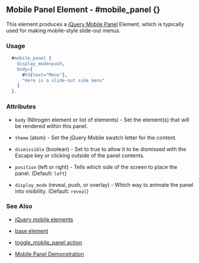 
## Mobile Panel Element - #mobile_panel {}

  This element produces a
  [jQuery Mobile Panel](http://view.jquerymobile.com/1.3.1/dist/demos/widgets/panels/)
  Element, which is typically used for making mobile-style slide-out menus.

### Usage

```erlang
  #mobile_panel { 
    display_mode=push,
    body=[
      #h3{text="Menu"},
      "Here is a slide-out side menu"
    ]
  }.

```

### Attributes
   
   * `body` (Nitrogen element or list of elements) - Set the element(s) that
    will be rendered within this panel.

   * `theme` (atom) - Set the jQuery Mobile swatch letter for the content.
   
   * `dismissible` (boolean) - Set to true to allow it to be dismissed with
    the Escape key or clicking outside of the panel contents.

   * `position` (left or right) - Tells which side of the screen to place
    the panel. (Default: `left`)

   * `display_mode` (reveal, push, or overlay) - Which way to animate the
    panel into visibility. (Default: `reveal`)

### See Also

 *  [jQuery mobile elements](./jquery_mobile.html)

 *  [base element](./element_base.md)

 *  [toggle_mobile_panel action](toggle_mobile_panel.md)

 *  [Mobile Panel Demonstration](http://nitrogenproject.com/demos/mobile_panel)
